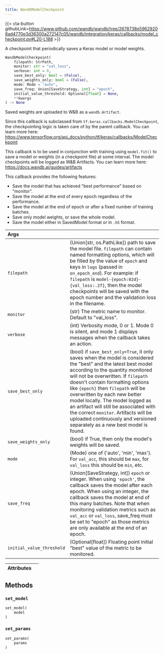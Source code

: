 ```yaml
---
title: WandbModelCheckpoint
---
```


{{< cta-button githubLink=https://www.github.com/wandb/wandb/tree/2678738e59629208ad4770e3d36300a272147c05/wandb/integration/keras/callbacks/model_checkpoint.py#L20-L188 >}}

A checkpoint that periodically saves a Keras model or model weights.

```python
WandbModelCheckpoint(
    filepath: StrPath,
    monitor: str = "val_loss",
    verbose: int = 0,
    save_best_only: bool = (False),
    save_weights_only: bool = (False),
    mode: Mode = "auto",
    save_freq: Union[SaveStrategy, int] = "epoch",
    initial_value_threshold: Optional[float] = None,
    **kwargs
) -> None
```

Saved weights are uploaded to W&B as a `wandb.Artifact`.

Since this callback is subclassed from `tf.keras.callbacks.ModelCheckpoint`, the
checkpointing logic is taken care of by the parent callback. You can learn more
here: https://www.tensorflow.org/api_docs/python/tf/keras/callbacks/ModelCheckpoint

This callback is to be used in conjunction with training using `model.fit()` to save
a model or weights (in a checkpoint file) at some interval. The model checkpoints
will be logged as W&B Artifacts. You can learn more here:
https://docs.wandb.ai/guides/artifacts

This callback provides the following features:
- Save the model that has achieved "best performance" based on "monitor".
- Save the model at the end of every epoch regardless of the performance.
- Save the model at the end of epoch or after a fixed number of training batches.
- Save only model weights, or save the whole model.
- Save the model either in SavedModel format or in `.h5` format.

| Args |  |
| :--- | :--- |
|  `filepath` |  (Union[str, os.PathLike]) path to save the model file. `filepath` can contain named formatting options, which will be filled by the value of `epoch` and keys in `logs` (passed in `on_epoch_end`). For example: if `filepath` is `model-{epoch:02d}-{val_loss:.2f}`, then the model checkpoints will be saved with the epoch number and the validation loss in the filename. |
|  `monitor` |  (str) The metric name to monitor. Default to "val_loss". |
|  `verbose` |  (int) Verbosity mode, 0 or 1. Mode 0 is silent, and mode 1 displays messages when the callback takes an action. |
|  `save_best_only` |  (bool) if `save_best_only=True`, it only saves when the model is considered the "best" and the latest best model according to the quantity monitored will not be overwritten. If `filepath` doesn't contain formatting options like `{epoch}` then `filepath` will be overwritten by each new better model locally. The model logged as an artifact will still be associated with the correct `monitor`. Artifacts will be uploaded continuously and versioned separately as a new best model is found. |
|  `save_weights_only` |  (bool) if True, then only the model's weights will be saved. |
|  `mode` |  (Mode) one of {'auto', 'min', 'max'}. For `val_acc`, this should be `max`, for `val_loss` this should be `min`, etc. |
|  `save_freq` |  (Union[SaveStrategy, int]) `epoch` or integer. When using `'epoch'`, the callback saves the model after each epoch. When using an integer, the callback saves the model at end of this many batches. Note that when monitoring validation metrics such as `val_acc` or `val_loss`, save_freq must be set to "epoch" as those metrics are only available at the end of an epoch. |
|  `initial_value_threshold` |  (Optional[float]) Floating point initial "best" value of the metric to be monitored. |

| Attributes |  |
| :--- | :--- |

## Methods

### `set_model`

```python
set_model(
    model
)
```

### `set_params`

```python
set_params(
    params
)
```
